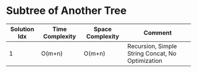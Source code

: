 # Subtree of Another Tree

| Solution Idx | Time Complexity | Space Complexity | Comment                                          |
| ------------ | --------------- | ---------------- | ------------------------------------------------ |
| 1            | O(m+n)          | O(m+n)           | Recursion, Simple String Concat, No Optimization |
